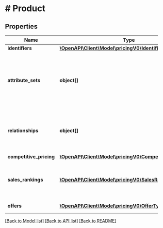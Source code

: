 # # Product

## Properties

Name | Type | Description | Notes
------------ | ------------- | ------------- | -------------
**identifiers** | [**\OpenAPI\Client\Model\pricingV0\IdentifierType**](IdentifierType.md) |  |
**attribute_sets** | **object[]** | A list of product attributes if they are applicable to the product that is returned. | [optional]
**relationships** | **object[]** | A list that contains product variation information, if applicable. | [optional]
**competitive_pricing** | [**\OpenAPI\Client\Model\pricingV0\CompetitivePricingType**](CompetitivePricingType.md) |  | [optional]
**sales_rankings** | [**\OpenAPI\Client\Model\pricingV0\SalesRankType[]**](SalesRankType.md) | A list of sales rank information for the item, by category. | [optional]
**offers** | [**\OpenAPI\Client\Model\pricingV0\OfferType[]**](OfferType.md) | A list of offers. | [optional]

[[Back to Model list]](../../README.md#models) [[Back to API list]](../../README.md#endpoints) [[Back to README]](../../README.md)
